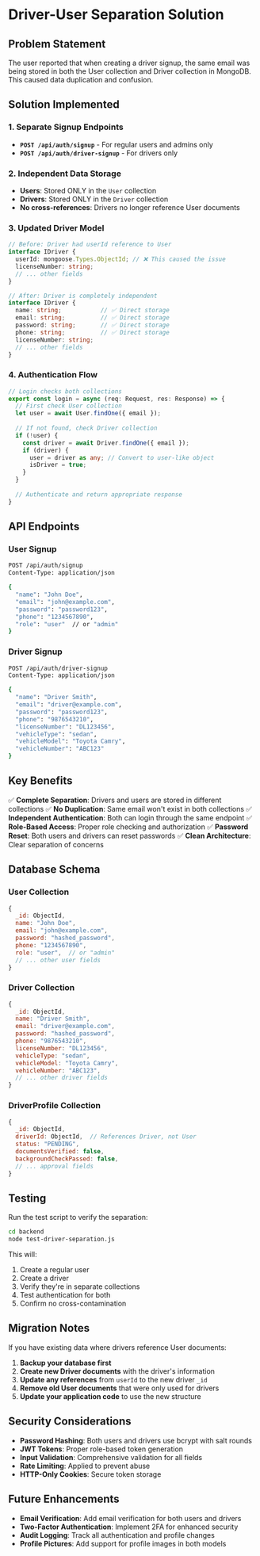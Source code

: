 # Driver-User Separation Solution

## Problem Statement
The user reported that when creating a driver signup, the same email was being stored in both the User collection and Driver collection in MongoDB. This caused data duplication and confusion.

## Solution Implemented

### 1. **Separate Signup Endpoints**
- **`POST /api/auth/signup`** - For regular users and admins only
- **`POST /api/auth/driver-signup`** - For drivers only

### 2. **Independent Data Storage**
- **Users**: Stored ONLY in the `User` collection
- **Drivers**: Stored ONLY in the `Driver` collection
- **No cross-references**: Drivers no longer reference User documents

### 3. **Updated Driver Model**
```typescript
// Before: Driver had userId reference to User
interface IDriver {
  userId: mongoose.Types.ObjectId; // ❌ This caused the issue
  licenseNumber: string;
  // ... other fields
}

// After: Driver is completely independent
interface IDriver {
  name: string;           // ✅ Direct storage
  email: string;          // ✅ Direct storage
  password: string;       // ✅ Direct storage
  phone: string;          // ✅ Direct storage
  licenseNumber: string;
  // ... other fields
}
```

### 4. **Authentication Flow**
```typescript
// Login checks both collections
export const login = async (req: Request, res: Response) => {
  // First check User collection
  let user = await User.findOne({ email });
  
  // If not found, check Driver collection
  if (!user) {
    const driver = await Driver.findOne({ email });
    if (driver) {
      user = driver as any; // Convert to user-like object
      isDriver = true;
    }
  }
  
  // Authenticate and return appropriate response
}
```

## API Endpoints

### User Signup
```bash
POST /api/auth/signup
Content-Type: application/json

{
  "name": "John Doe",
  "email": "john@example.com",
  "password": "password123",
  "phone": "1234567890",
  "role": "user"  // or "admin"
}
```

### Driver Signup
```bash
POST /api/auth/driver-signup
Content-Type: application/json

{
  "name": "Driver Smith",
  "email": "driver@example.com",
  "password": "password123",
  "phone": "9876543210",
  "licenseNumber": "DL123456",
  "vehicleType": "sedan",
  "vehicleModel": "Toyota Camry",
  "vehicleNumber": "ABC123"
}
```

## Key Benefits

✅ **Complete Separation**: Drivers and users are stored in different collections
✅ **No Duplication**: Same email won't exist in both collections
✅ **Independent Authentication**: Both can login through the same endpoint
✅ **Role-Based Access**: Proper role checking and authorization
✅ **Password Reset**: Both users and drivers can reset passwords
✅ **Clean Architecture**: Clear separation of concerns

## Database Schema

### User Collection
```javascript
{
  _id: ObjectId,
  name: "John Doe",
  email: "john@example.com",
  password: "hashed_password",
  phone: "1234567890",
  role: "user",  // or "admin"
  // ... other user fields
}
```

### Driver Collection
```javascript
{
  _id: ObjectId,
  name: "Driver Smith",
  email: "driver@example.com",
  password: "hashed_password",
  phone: "9876543210",
  licenseNumber: "DL123456",
  vehicleType: "sedan",
  vehicleModel: "Toyota Camry",
  vehicleNumber: "ABC123",
  // ... other driver fields
}
```

### DriverProfile Collection
```javascript
{
  _id: ObjectId,
  driverId: ObjectId,  // References Driver, not User
  status: "PENDING",
  documentsVerified: false,
  backgroundCheckPassed: false,
  // ... approval fields
}
```

## Testing

Run the test script to verify the separation:
```bash
cd backend
node test-driver-separation.js
```

This will:
1. Create a regular user
2. Create a driver
3. Verify they're in separate collections
4. Test authentication for both
5. Confirm no cross-contamination

## Migration Notes

If you have existing data where drivers reference User documents:

1. **Backup your database first**
2. **Create new Driver documents** with the driver's information
3. **Update any references** from `userId` to the new driver `_id`
4. **Remove old User documents** that were only used for drivers
5. **Update your application code** to use the new structure

## Security Considerations

- **Password Hashing**: Both users and drivers use bcrypt with salt rounds
- **JWT Tokens**: Proper role-based token generation
- **Input Validation**: Comprehensive validation for all fields
- **Rate Limiting**: Applied to prevent abuse
- **HTTP-Only Cookies**: Secure token storage

## Future Enhancements

- **Email Verification**: Add email verification for both users and drivers
- **Two-Factor Authentication**: Implement 2FA for enhanced security
- **Audit Logging**: Track all authentication and profile changes
- **Profile Pictures**: Add support for profile images in both models
